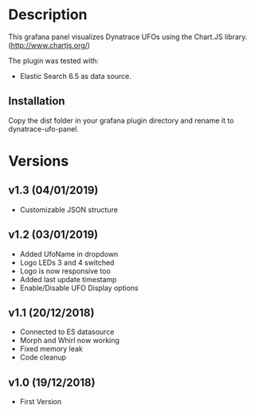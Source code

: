 # Description

This grafana panel visualizes Dynatrace UFOs using the Chart.JS library. (http://www.chartjs.org/)

The plugin was tested with:

  * Elastic Search 6.5 as data source.

## Installation

Copy the dist folder in your grafana plugin directory and rename it to dynatrace-ufo-panel.

# Versions
## v1.3 (04/01/2019)
- Customizable JSON structure

## v1.2 (03/01/2019)
- Added UfoName in dropdown
- Logo LEDs 3 and 4 switched
- Logo is now responsive too
- Added last update timestamp
- Enable/Disable UFO Display options

## v1.1 (20/12/2018)
- Connected to ES datasource
- Morph and Whirl now working
- Fixed memory leak
- Code cleanup

## v1.0 (19/12/2018)
- First Version